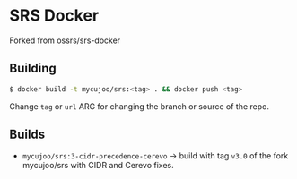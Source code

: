 # SRS Docker

Forked from ossrs/srs-docker

## Building
```sh
$ docker build -t mycujoo/srs:<tag> . && docker push <tag>
```

Change `tag` or `url` ARG for changing the branch or source of the repo.

## Builds
- `mycujoo/srs:3-cidr-precedence-cerevo` -> build with tag `v3.0` of the fork mycujoo/srs with CIDR and Cerevo fixes.